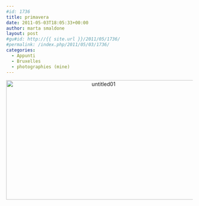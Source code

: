 ```yaml
---
#id: 1736
title: primavera
date: 2011-05-03T18:05:33+00:00
author: marta smaldone
layout: post
#gu#id: http://{{ site.url }}/2011/05/1736/
#permalink: /index.php/2011/05/03/1736/
categories:
  - Appunti
  - Bruxelles
  - photographies (mine)
---
```

<p style="text-align: center;">
  <img class="aligncenter size-full wp-image-3673" src="{{ site.url }}/images/uploads/2010/01/Untitled01.jpg" alt="untitled01" width="510" height="323" srcset="{{ site.url }}/images/uploads/2010/01/Untitled01.jpg 510w, {{ site.url }}/images/uploads/2010/01/Untitled01-300x190.jpg 300w" sizes="(max-width: 510px) 100vw, 510px" />
</p>
